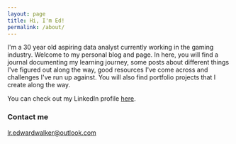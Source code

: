 ```yaml
---
layout: page
title: Hi, I'm Ed!
permalink: /about/
---
```


I'm a 30 year old aspiring data analyst currently working in the gaming industry. Welcome to my personal blog and page.
In here, you will find a journal documenting my learning journey, some posts about different things I've figured out along the way, good resources I've come across and challenges I've run up against.
You will also find portfolio projects that I create along the way.

You can check out my LinkedIn profile [here](https://www.linkedin.com/in/edward-walker-uk/).

### Contact me

[lr.edwardwalker@outlook.com](mailto:lr.edwardwalker@outlook.com)

